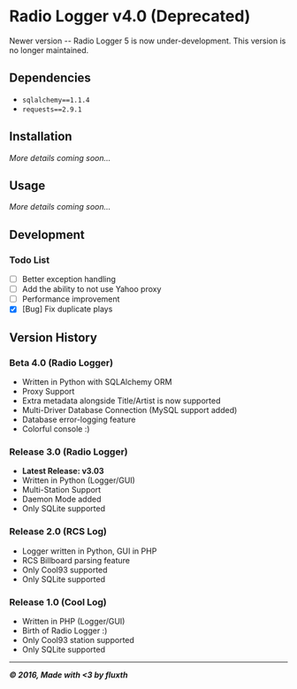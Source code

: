 # Radio Logger v4.0 (Deprecated)

Newer version -- Radio Logger 5 is now under-development. This version is no longer maintained.

## Dependencies
- `sqlalchemy==1.1.4`
- `requests==2.9.1`

## Installation
_More details coming soon..._

## Usage
_More details coming soon..._

## Development
### Todo List
- [ ] Better exception handling
- [ ] Add the ability to not use Yahoo proxy
- [ ] Performance improvement
- [x] [Bug] Fix duplicate plays

## Version History
### Beta 4.0 (Radio Logger)
- Written in Python with SQLAlchemy ORM
- Proxy Support
- Extra metadata alongside Title/Artist is now supported
- Multi-Driver Database Connection (MySQL support added)
- Database error-logging feature
- Colorful console :)

### Release 3.0 (Radio Logger)
- __Latest Release: v3.03__
- Written in Python (Logger/GUI)
- Multi-Station Support
- Daemon Mode added
- Only SQLite supported

### Release 2.0 (RCS Log)
- Logger written in Python, GUI in PHP
- RCS Billboard parsing feature
- Only Cool93 supported
- Only SQLite supported

### Release 1.0 (Cool Log)
- Written in PHP (Logger/GUI)
- Birth of Radio Logger :)
- Only Cool93 station supported
- Only SQLite supported

-----
___&copy; 2016, Made with <3 by fluxth___
